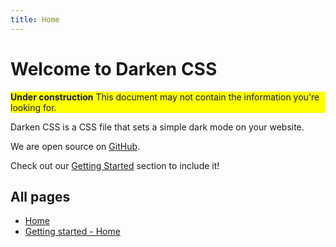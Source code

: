 ```yaml
---
title: Home
---
```


# Welcome to Darken CSS

<div style="background-color: yellow">
 <b>Under construction</b>
  This document may not contain the information you're looking for.
  </div>
 
Darken CSS is a CSS file that sets a simple dark mode on your website.

We are open source on [GitHub](https://github.com/darken-css).

Check out our [Getting Started](./getting-started/) section to include it!

## All pages
- [Home](#)
- [Getting started - Home](./getting-started/)

